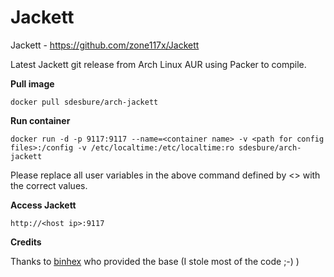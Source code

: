 Jackett
======

Jackett - https://github.com/zone117x/Jackett

Latest Jackett git release from Arch Linux AUR using Packer to compile.

**Pull image**

```
docker pull sdesbure/arch-jackett
```

**Run container**

```
docker run -d -p 9117:9117 --name=<container name> -v <path for config files>:/config -v /etc/localtime:/etc/localtime:ro sdesbure/arch-jackett
```

Please replace all user variables in the above command defined by <> with the correct values.

**Access Jackett**

```
http://<host ip>:9117
```

**Credits** 

Thanks to [binhex](https://github.com/binhex) who provided the base (I stole most of the code ;-) )
